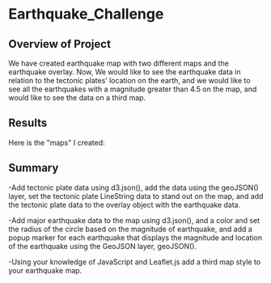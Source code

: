 # Earthquake_Challenge

## Overview of Project
We have created earthquake map with two different maps and the earthquake overlay. Now, We would like to see the earthquake data in relation to the tectonic plates’ location on the earth, and we would like to see all the earthquakes with a magnitude greater than 4.5 on the map, and would like to see the data on a third map.

## Results
Here is the "maps" I created: 



## Summary
-Add tectonic plate data using d3.json(), add the data using the geoJSON() layer, set the tectonic plate LineString data to stand out on the map, and add the tectonic plate data to the overlay object with the earthquake data.

-Add major earthquake data to the map using d3.json(), and a color and set the radius of the circle based on the magnitude of earthquake, and add a popup marker for each earthquake that displays the magnitude and location of the earthquake using the GeoJSON layer, geoJSON().

-Using your knowledge of JavaScript and Leaflet.js add a third map style to your earthquake map.
